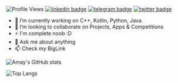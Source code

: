 ![Profile Views](https://hits.seeyoufarm.com/api/count/incr/badge.svg?url=https%3A%2F%2Fgithub.com%2Fvrindavan%2Fhit-counter&count_bg=%231980CF&title_bg=%23000000&icon=github.svg&icon_color=%23E7E7E7&title=Profile+Views&edge_flat=false)
[![linkedin badge](https://img.shields.io/badge/BrajBliss-30302f?style=flat&logo=linkedin)](https://www.linkedin.com/in/BrajBliss)
[![telegram badge](https://img.shields.io/badge/BrajBliss-30302f?style=flat&logo=telegram)](https://telegram.me/AmayJain)
[![twitter badge](https://img.shields.io/badge/BrajBliss-30302f?style=flat&logo=twitter)](https://twitter.com/BrajBliss)

- 🔭 I’m currently working on C++, Kotlin, Python, Java.
- 👯 I’m looking to collaborate on Projects, Apps & Competitions
- ⚡ I'm complete noob :D
- 💬 Ask me about anything
- 📫 Check my BigLink

![Amay's GitHub stats](https://github-readme-stats.vercel.app/api?username=vrindavan&bg_color=30,e96443,904e95&title_color=fff&text_color=fff)

![Top Langs](https://github-readme-stats.vercel.app/api/top-langs/?username=vrindavan&layout=compact)
